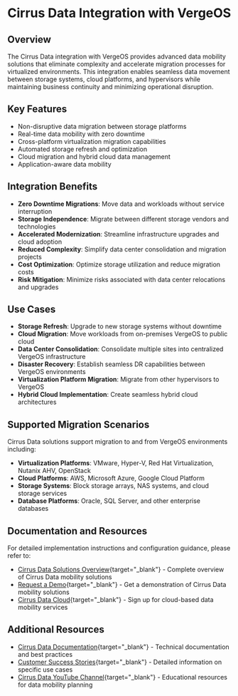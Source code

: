 # Cirrus Data Integration with VergeOS

## Overview

The Cirrus Data integration with VergeOS provides advanced data mobility solutions that eliminate complexity and accelerate migration processes for virtualized environments. This integration enables seamless data movement between storage systems, cloud platforms, and hypervisors while maintaining business continuity and minimizing operational disruption.

## Key Features

- Non-disruptive data migration between storage platforms
- Real-time data mobility with zero downtime
- Cross-platform virtualization migration capabilities
- Automated storage refresh and optimization
- Cloud migration and hybrid cloud data management
- Application-aware data mobility

## Integration Benefits

- **Zero Downtime Migrations**: Move data and workloads without service interruption
- **Storage Independence**: Migrate between different storage vendors and technologies
- **Accelerated Modernization**: Streamline infrastructure upgrades and cloud adoption
- **Reduced Complexity**: Simplify data center consolidation and migration projects
- **Cost Optimization**: Optimize storage utilization and reduce migration costs
- **Risk Mitigation**: Minimize risks associated with data center relocations and upgrades

## Use Cases

- **Storage Refresh**: Upgrade to new storage systems without downtime
- **Cloud Migration**: Move workloads from on-premises VergeOS to public cloud
- **Data Center Consolidation**: Consolidate multiple sites into centralized VergeOS infrastructure
- **Disaster Recovery**: Establish seamless DR capabilities between VergeOS environments
- **Virtualization Platform Migration**: Migrate from other hypervisors to VergeOS
- **Hybrid Cloud Implementation**: Create seamless hybrid cloud architectures

## Supported Migration Scenarios

Cirrus Data solutions support migration to and from VergeOS environments including:

- **Virtualization Platforms**: VMware, Hyper-V, Red Hat Virtualization, Nutanix AHV, OpenStack
- **Cloud Platforms**: AWS, Microsoft Azure, Google Cloud Platform
- **Storage Systems**: Block storage arrays, NAS systems, and cloud storage services
- **Database Platforms**: Oracle, SQL Server, and other enterprise databases

## Documentation and Resources

For detailed implementation instructions and configuration guidance, please refer to:

- [Cirrus Data Solutions Overview](https://cirrusdata.com/data-mobility-solutions){target="_blank"} - Complete overview of Cirrus Data mobility solutions
- [Request a Demo](https://action.cirrusdata.com/data-migration-demo){target="_blank"} - Get a demonstration of Cirrus Data mobility solutions
- [Cirrus Data Cloud](https://cloud.cirrusdata.com){target="_blank"} - Sign up for cloud-based data mobility services

## Additional Resources

- [Cirrus Data Documentation](https://customer.cirrusdata.com){target="_blank"} - Technical documentation and best practices
- [Customer Success Stories](https://cirrusdata.com/success-stories){target="_blank"} - Detailed information on specific use cases
- [Cirrus Data YouTube Channel](https://www.youtube.com/@CirrusData){target="_blank"} - Educational resources for data mobility planning
